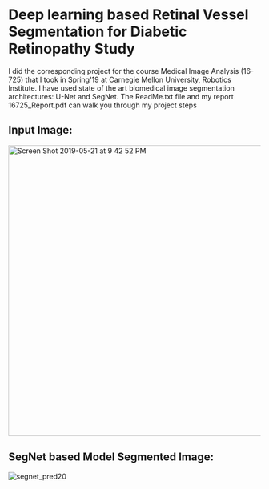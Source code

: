 # Deep learning based Retinal Vessel Segmentation for Diabetic Retinopathy Study 

I did the corresponding project for the course Medical Image Analysis (16-725) that I took in Spring'19 at Carnegie Mellon University, Robotics Institute. 
I have used state of the art biomedical image segmentation architectures: U-Net and SegNet. 
The ReadMe.txt file and my report 16725_Report.pdf can walk you through my project steps 


## Input Image:

<img width="580" alt="Screen Shot 2019-05-21 at 9 42 52 PM" src="https://user-images.githubusercontent.com/50892126/58143723-6e665800-7c11-11e9-87aa-973d988f0b7d.png">

## SegNet based Model Segmented Image:

![segnet_pred20](https://user-images.githubusercontent.com/50892126/58143854-d9b02a00-7c11-11e9-9864-76451e3d26bb.png)
